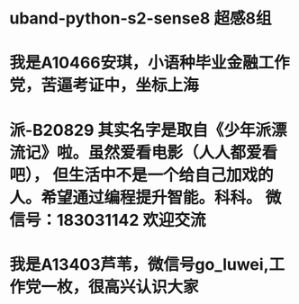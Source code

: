 # uband-python-s2-sense8 超感8组
# 我是A10466安琪，小语种毕业金融工作党，苦逼考证中，坐标上海
# 派-B20829 其实名字是取自《少年派漂流记》啦。虽然爱看电影（人人都爱看吧）， 但生活中不是一个给自己加戏的人。希望通过编程提升智能。科科。 微信号：183031142 欢迎交流
# 我是A13403芦苇，微信号go_luwei,工作党一枚，很高兴认识大家
